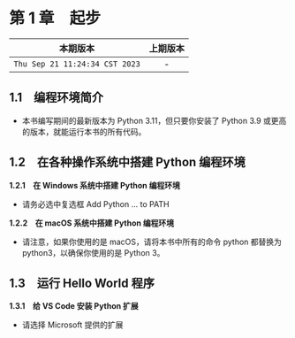 # 第 1 章　起步

|本期版本|上期版本
|:---:|:---:
`Thu Sep 21 11:24:34 CST 2023` | -


## 1.1　编程环境简介

* 本书编写期间的最新版本为 Python 3.11，但只要你安装了 Python 3.9 或更高的版本，就能运行本书的所有代码。


## 1.2　在各种操作系统中搭建 Python 编程环境

**1.2.1　在 Windows 系统中搭建 Python 编程环境**

* 请务必选中复选框 Add Python ... to PATH

**1.2.2　在 macOS 系统中搭建 Python 编程环境**

* 请注意，如果你使用的是 macOS，请将本书中所有的命令 python 都替换为 python3，以确保你使用的是 Python 3。

## 1.3　运行 Hello World 程序

**1.3.1　给 VS Code 安装 Python 扩展**

* 请选择 Microsoft 提供的扩展